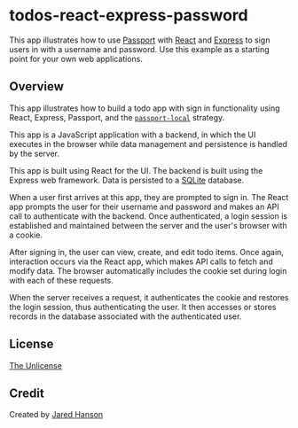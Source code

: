 # todos-react-express-password

This app illustrates how to use [Passport](https://www.passportjs.org/) with
[React](https://reactjs.org/) and [Express](https://expressjs.com/) to sign
users in with a username and password.  Use this example as a starting point for
your own web applications.

## Overview

This app illustrates how to build a todo app with sign in functionality using
React, Express, Passport, and the [`passport-local`](https://www.passportjs.org/packages/passport-local/)
strategy.

This app is a JavaScript application with a backend, in which the UI executes in
the browser while data management and persistence is handled by the server.

This app is built using React for the UI.  The backend is built using the
Express web framework.  Data is persisted to a [SQLite](https://www.sqlite.org/)
database.

When a user first arrives at this app, they are prompted to sign in.  The React
app prompts the user for their username and password and makes an API call to
authenticate with the backend.  Once authenticated, a login session is
established and maintained between the server and the user's browser with a
cookie.

After signing in, the user can view, create, and edit todo items.  Once again,
interaction occurs via the React app, which makes API calls to fetch and modify
data.  The browser automatically includes the cookie set during login with each
of these requests.

When the server receives a request, it authenticates the cookie and restores the
login session, thus authenticating the user.  It then accesses or stores records
in the database associated with the authenticated user.

## License

[The Unlicense](https://opensource.org/licenses/unlicense)

## Credit

Created by [Jared Hanson](https://www.jaredhanson.me/)

